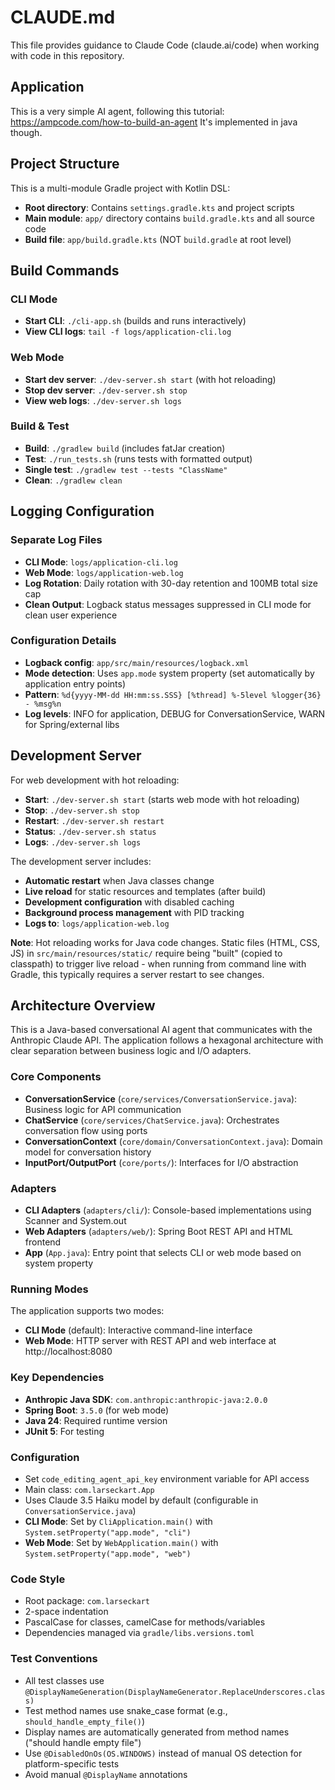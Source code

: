 # CLAUDE.md

This file provides guidance to Claude Code (claude.ai/code) when working with code in this repository.

## Application

This is a very simple AI agent, following this tutorial: https://ampcode.com/how-to-build-an-agent
It's implemented in java though.


## Project Structure

This is a multi-module Gradle project with Kotlin DSL:
- **Root directory**: Contains `settings.gradle.kts` and project scripts
- **Main module**: `app/` directory contains `build.gradle.kts` and all source code
- **Build file**: `app/build.gradle.kts` (NOT `build.gradle` at root level)

## Build Commands

### CLI Mode
- **Start CLI**: `./cli-app.sh` (builds and runs interactively)
- **View CLI logs**: `tail -f logs/application-cli.log`

### Web Mode  
- **Start dev server**: `./dev-server.sh start` (with hot reloading)
- **Stop dev server**: `./dev-server.sh stop`
- **View web logs**: `./dev-server.sh logs`

### Build & Test
- **Build**: `./gradlew build` (includes fatJar creation)
- **Test**: `./run_tests.sh` (runs tests with formatted output)
- **Single test**: `./gradlew test --tests "ClassName"`
- **Clean**: `./gradlew clean`

## Logging Configuration

### Separate Log Files
- **CLI Mode**: `logs/application-cli.log`
- **Web Mode**: `logs/application-web.log`
- **Log Rotation**: Daily rotation with 30-day retention and 100MB total size cap
- **Clean Output**: Logback status messages suppressed in CLI mode for clean user experience

### Configuration Details
- **Logback config**: `app/src/main/resources/logback.xml`
- **Mode detection**: Uses `app.mode` system property (set automatically by application entry points)
- **Pattern**: `%d{yyyy-MM-dd HH:mm:ss.SSS} [%thread] %-5level %logger{36} - %msg%n`
- **Log levels**: INFO for application, DEBUG for ConversationService, WARN for Spring/external libs

## Development Server

For web development with hot reloading:

- **Start**: `./dev-server.sh start` (starts web mode with hot reloading)
- **Stop**: `./dev-server.sh stop`
- **Restart**: `./dev-server.sh restart`
- **Status**: `./dev-server.sh status`
- **Logs**: `./dev-server.sh logs`

The development server includes:
- **Automatic restart** when Java classes change
- **Live reload** for static resources and templates (after build)
- **Development configuration** with disabled caching
- **Background process management** with PID tracking
- **Logs to**: `logs/application-web.log`

**Note**: Hot reloading works for Java code changes. Static files (HTML, CSS, JS) in `src/main/resources/static/` require being "built" (copied to classpath) to trigger live reload - when running from command line with Gradle, this typically requires a server restart to see changes.

## Architecture Overview

This is a Java-based conversational AI agent that communicates with the Anthropic Claude API. The application follows a hexagonal architecture with clear separation between business logic and I/O adapters.

### Core Components

- **ConversationService** (`core/services/ConversationService.java`): Business logic for API communication
- **ChatService** (`core/services/ChatService.java`): Orchestrates conversation flow using ports
- **ConversationContext** (`core/domain/ConversationContext.java`): Domain model for conversation history
- **InputPort/OutputPort** (`core/ports/`): Interfaces for I/O abstraction

### Adapters

- **CLI Adapters** (`adapters/cli/`): Console-based implementations using Scanner and System.out
- **Web Adapters** (`adapters/web/`): Spring Boot REST API and HTML frontend
- **App** (`App.java`): Entry point that selects CLI or web mode based on system property

### Running Modes

The application supports two modes:
- **CLI Mode** (default): Interactive command-line interface
- **Web Mode**: HTTP server with REST API and web interface at http://localhost:8080

### Key Dependencies

- **Anthropic Java SDK**: `com.anthropic:anthropic-java:2.0.0`
- **Spring Boot**: `3.5.0` (for web mode)
- **Java 24**: Required runtime version
- **JUnit 5**: For testing

### Configuration

- Set `code_editing_agent_api_key` environment variable for API access
- Main class: `com.larseckart.App`
- Uses Claude 3.5 Haiku model by default (configurable in `ConversationService.java`)
- **CLI Mode**: Set by `CliApplication.main()` with `System.setProperty("app.mode", "cli")`
- **Web Mode**: Set by `WebApplication.main()` with `System.setProperty("app.mode", "web")`

### Code Style

- Root package: `com.larseckart`
- 2-space indentation
- PascalCase for classes, camelCase for methods/variables
- Dependencies managed via `gradle/libs.versions.toml`

### Test Conventions

- All test classes use `@DisplayNameGeneration(DisplayNameGenerator.ReplaceUnderscores.class)`
- Test method names use snake_case format (e.g., `should_handle_empty_file()`)
- Display names are automatically generated from method names ("should handle empty file")
- Use `@DisabledOnOs(OS.WINDOWS)` instead of manual OS detection for platform-specific tests
- Avoid manual `@DisplayName` annotations